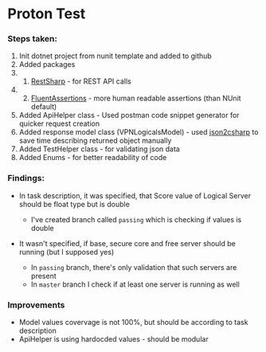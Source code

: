 # Proton Test

### Steps taken:
1. Init dotnet project from nunit template and added to github
2. Added packages 
2. 1. [RestSharp](https://github.com/restsharp/RestSharp) - for REST API calls
2. 2. [FluentAssertions](https://github.com/fluentassertions/fluentassertions) - more human readable assertions (than NUnit default)
3. Added ApiHelper class - Used postman code snippet generator for quicker request creation
4. Added response model class (VPNLogicalsModel) - used [json2csharp](http://json2csharp.com) to save time describing returned object manually
5. Added TestHelper class - for validating json data
6. Added Enums - for better readability of code

### Findings:
- In task description, it was specified, that Score value of Logical Server should be float type but is double
    - I've created branch called `passing` which is checking if values is double

- It wasn't specified, if base, secure core and free server should be running (but I supposed yes)
    - In `passing` branch, there's only validation that such servers are present
    - In `master` branch I check if at least one server is running as well

### Improvements
- Model values covervage is not 100%, but should be according to task description
- ApiHelper is using hardocded values - should be modular
